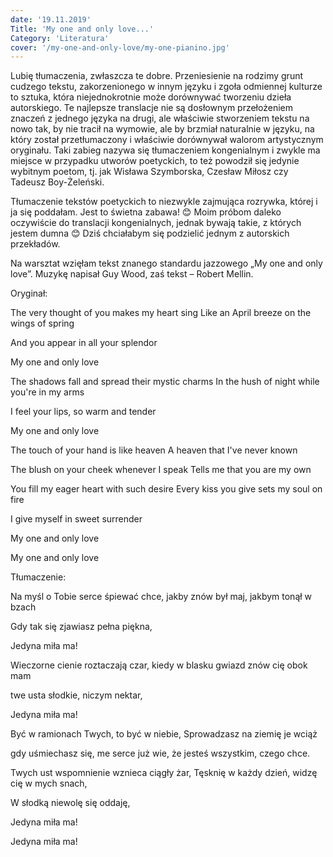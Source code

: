 ```yaml
---
date: '19.11.2019'
Title: 'My one and only love...'
Category: 'Literatura'
cover: '/my-one-and-only-love/my-one-pianino.jpg'
---
```


Lubię tłumaczenia, zwłaszcza te dobre. Przeniesienie na rodzimy grunt cudzego tekstu, zakorzenionego w innym języku i zgoła odmiennej kulturze to sztuka, która niejednokrotnie może dorównywać tworzeniu dzieła autorskiego. Te najlepsze translacje nie są dosłownym przełożeniem znaczeń z jednego języka na drugi, ale właściwie stworzeniem tekstu na nowo tak, by nie tracił na wymowie, ale by brzmiał naturalnie w języku, na który został przetłumaczony i właściwie dorównywał walorom artystycznym oryginału. Taki zabieg nazywa się tłumaczeniem kongenialnym i zwykle ma miejsce w przypadku utworów poetyckich, to też powodził się jedynie wybitnym poetom, tj. jak Wisława Szymborska, Czesław Miłosz czy Tadeusz Boy-Żeleński.

Tłumaczenie tekstów poetyckich to niezwykle zajmująca rozrywka, której i ja się poddałam. Jest to świetna zabawa! 😊 Moim próbom daleko oczywiście do translacji kongenialnych, jednak bywają takie, z których jestem dumna 😊 Dziś chciałabym się podzielić jednym z autorskich przekładów.

Na warsztat wzięłam tekst znanego standardu jazzowego „My one and only love”. Muzykę napisał Guy Wood, zaś tekst – Robert Mellin.

Oryginał:

The very thought of you makes my heart sing Like an April breeze on the wings of spring

And you appear in all your splendor

My one and only love

The shadows fall and spread their mystic charms In the hush of night while you're in my arms

I feel your lips, so warm and tender

My one and only love

The touch of your hand is like heaven A heaven that I've never known

The blush on your cheek whenever I speak Tells me that you are my own

You fill my eager heart with such desire Every kiss you give sets my soul on fire

I give myself in sweet surrender

My one and only love

My one and only love

Tłumaczenie:

Na myśl o Tobie serce śpiewać chce, jakby znów był maj, jakbym tonął w bzach

Gdy tak się zjawiasz pełna piękna,

Jedyna miła ma!

Wieczorne cienie roztaczają czar, kiedy w blasku gwiazd znów cię obok mam

twe usta słodkie, niczym nektar,

Jedyna miła ma!

Być w ramionach Twych, to być w niebie, Sprowadzasz na ziemię je wciąż

gdy uśmiechasz się, me serce już wie, że jesteś wszystkim, czego chce.

Twych ust wspomnienie wznieca ciągły żar, Tęsknię w każdy dzień, widzę cię w mych snach,

W słodką niewolę się oddaję,

Jedyna miła ma!

Jedyna miła ma!
